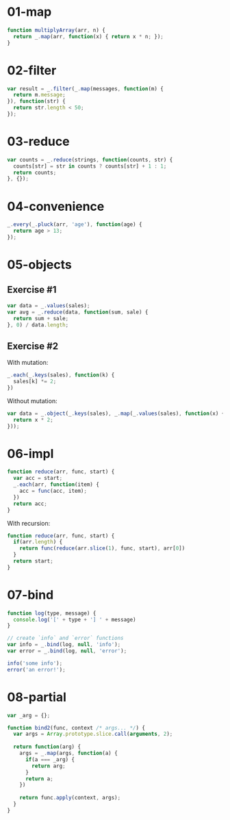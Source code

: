 # 01-map

```js
function multiplyArray(arr, n) {
  return _.map(arr, function(x) { return x * n; });
}
```

# 02-filter

```js
var result = _.filter(_.map(messages, function(m) {
  return m.message;
}), function(str) {
  return str.length < 50;
});
```

# 03-reduce

```js
var counts = _.reduce(strings, function(counts, str) {
  counts[str] = str in counts ? counts[str] + 1 : 1;
  return counts;
}, {});
```

# 04-convenience

```js
_.every(_.pluck(arr, 'age'), function(age) {
  return age > 13;
});
```

# 05-objects

## Exercise #1

```js
var data = _.values(sales);
var avg = _.reduce(data, function(sum, sale) {
  return sum + sale;
}, 0) / data.length;
```

## Exercise #2

With mutation:

```js
_.each(_.keys(sales), function(k) {
  sales[k] *= 2;
})
```

Without mutation:

```js
var data = _.object(_.keys(sales), _.map(_.values(sales), function(x) {
  return x * 2;
}));
```

# 06-impl

```js
function reduce(arr, func, start) {
  var acc = start;
  _.each(arr, function(item) {
    acc = func(acc, item);
  })
  return acc;
}
```

With recursion:

```js
function reduce(arr, func, start) {
  if(arr.length) {
    return func(reduce(arr.slice(1), func, start), arr[0])
  }
  return start;
}
```

# 07-bind

```js
function log(type, message) {
  console.log('[' + type + '] ' + message)
}

// create `info` and `error` functions
var info = _.bind(log, null, 'info');
var error = _.bind(log, null, 'error');

info('some info');
error('an error!');
```

# 08-partial

```js
var _arg = {};

function bind2(func, context /* args... */) {
  var args = Array.prototype.slice.call(arguments, 2);
  
  return function(arg) {
    args = _.map(args, function(a) {
      if(a === _arg) {
        return arg;
      }
      return a;
    })
    
    return func.apply(context, args);
  }
}
```